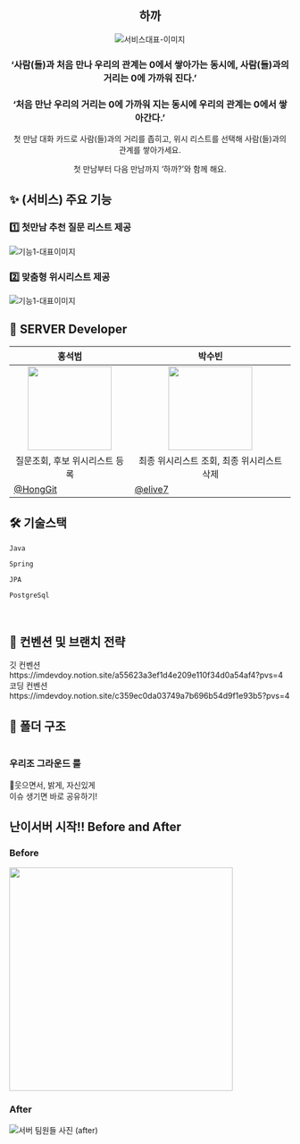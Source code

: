 <div align="center">

<h2>하까</h2>

<img src=""  alt="서비스대표-이미지" />
<h3>‘사람(들)과 처음 만나 우리의 관계는 0에서 쌓아가는 동시에, 사람(들)과의 거리는 0에 가까워 진다.’</h3>
<h3>‘처음 만난 우리의 거리는 0에 가까워 지는 동시에 우리의 관계는 0에서 쌓아간다.’</h3>

첫 만남 대화 카드로 사람(들)과의 거리를 좁히고,
위시 리스트를 선택해 사람(들)과의 관계를 쌓아가세요.

첫 만남부터 다음 만남까지 ‘하까?’와 함께 해요.
</div>

<h2> ✨ (서비스) 주요 기능 </h2>

<h3> 1️⃣ 첫만남 추천 질문 리스트 제공</h3>
<img src=""  alt="기능1-대표이미지" />


<h3> 2️⃣ 맞춤형 위시리스트 제공</h3>
<img src=""  alt="기능1-대표이미지" />


## 🌰 SERVER Developer

| <center> 홍석범 </center>                                                                          | <center> 박수빈 </center>                                                                                |
| -------------------------------------------------------------------------------------------------- | ------------------------------------------------------------------------------------------------------- |
| <center> <img width="150px" src="https://avatars.githubusercontent.com/u/101867059?s=400&u=3883f6f574e94404e3f7d5e40f20e9a1a4dd9f1c&v=4" /></center> | <center><img width="150px" src="https://avatars.githubusercontent.com/u/80445246?v=4" /></center> |
| <center>질문조회, 후보 위시리스트 등록</center>                                                                | <center>최종 위시리스트 조회, 최종 위시리스트 삭제</center>                                                                     |
| [@HongGit](https://github.com/seokbeom00)                                                               | [@elive7](https://github.com/elive7)                                                                  |


<h2> 🛠 기술스택 </h2>

`Java`

`Spring`

`JPA` 

`PostgreSql`

<br/>

<h2>  📄 컨벤션 및 브랜치 전략 </h2>
깃 컨벤션 https://imdevdoy.notion.site/a55623a3ef1d4e209e110f34d0a54af4?pvs=4 <br />
코딩 컨벤션 https://imdevdoy.notion.site/c359ec0da03749a7b696b54d9f1e93b5?pvs=4

<br/>

<h2> 📁 폴더 구조 </h2>

```

```

<h3>우리조 그라운드 룰</h3>
웃으면서, 밝게, 자신있게 <br />
이슈 생기면 바로 공유하기!

<h2> 난이서버 시작!! Before and After</h2>
<h3>Before</h3>
<img src="" width="400px" />
 
<h3>After</h3>
<img src="" alt="서버 팀원들 사진 (after)"/>
